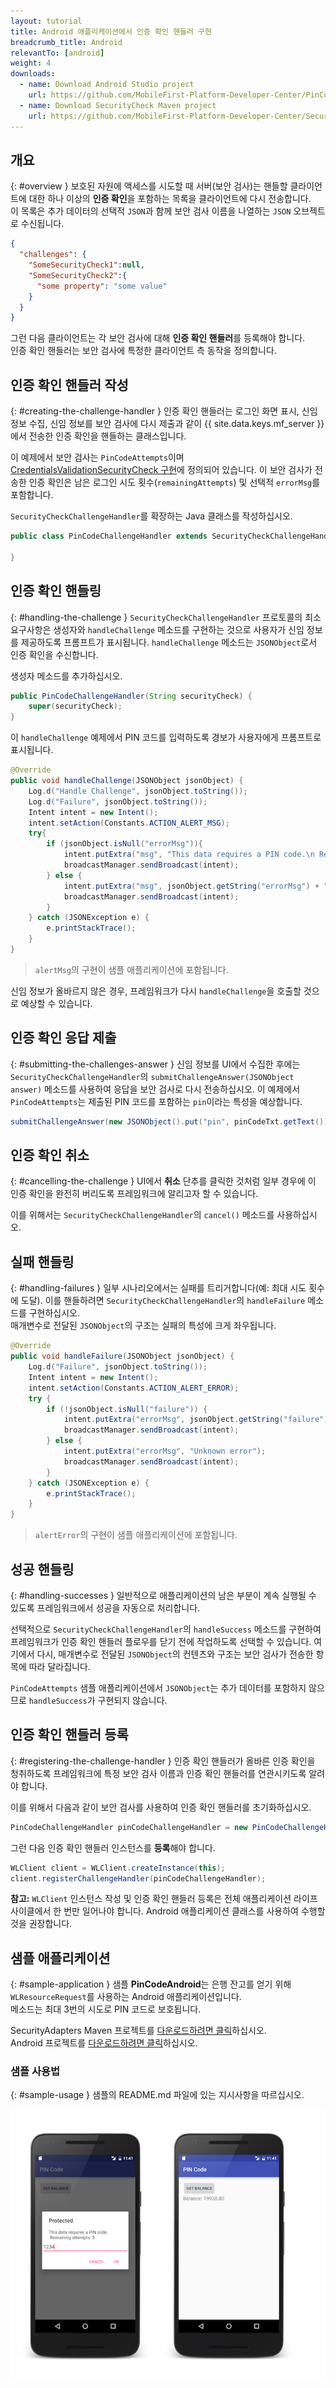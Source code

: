 ```yaml
---
layout: tutorial
title: Android 애플리케이션에서 인증 확인 핸들러 구현
breadcrumb_title: Android
relevantTo: [android]
weight: 4
downloads:
  - name: Download Android Studio project
    url: https://github.com/MobileFirst-Platform-Developer-Center/PinCodeAndroid/tree/release80
  - name: Download SecurityCheck Maven project
    url: https://github.com/MobileFirst-Platform-Developer-Center/SecurityCheckAdapters/tree/release80
---
```

<!-- NLS_CHARSET=UTF-8 -->
## 개요
{: #overview }
보호된 자원에 액세스를 시도할 때 서버(보안 검사)는 핸들할 클라이언트에 대한 하나 이상의 **인증 확인**을 포함하는 목록을 클라이언트에 다시 전송합니다.  
이 목록은 추가 데이터의 선택적 `JSON`과 함께 보안 검사 이름을 나열하는 `JSON` 오브젝트로 수신됩니다.

```json
{
  "challenges": {
    "SomeSecurityCheck1":null,
    "SomeSecurityCheck2":{
      "some property": "some value"
    }
  }
}
```

그런 다음 클라이언트는 각 보안 검사에 대해 **인증 확인 핸들러**를 등록해야 합니다.  
인증 확인 핸들러는 보안 검사에 특정한 클라이언트 측 동작을 정의합니다.

## 인증 확인 핸들러 작성
{: #creating-the-challenge-handler }
인증 확인 핸들러는 로그인 화면 표시, 신임 정보 수집, 신임 정보를 보안 검사에 다시 제출과 같이 {{ site.data.keys.mf_server }}에서 전송한 인증 확인을 핸들하는 클래스입니다.

이 예제에서 보안 검사는 `PinCodeAttempts`이며 [CredentialsValidationSecurityCheck 구현](../security-check)에 정의되어 있습니다. 이 보안 검사가 전송한 인증 확인은 남은 로그인 시도 횟수(`remainingAttempts`) 및 선택적 `errorMsg`를 포함합니다.

`SecurityCheckChallengeHandler`를 확장하는 Java 클래스를 작성하십시오.

```java
public class PinCodeChallengeHandler extends SecurityCheckChallengeHandler {

}
```

## 인증 확인 핸들링
{: #handling-the-challenge }
`SecurityCheckChallengeHandler` 프로토콜의 최소 요구사항은 생성자와 `handleChallenge` 메소드를 구현하는 것으로 사용자가 신임 정보를 제공하도록 프롬프트가 표시됩니다. `handleChallenge` 메소드는 `JSONObject`로서 인증 확인을 수신합니다.

생성자 메소드를 추가하십시오.

```java
public PinCodeChallengeHandler(String securityCheck) {
    super(securityCheck);
}
```

이 `handleChallenge` 예제에서 PIN 코드를 입력하도록 경보가 사용자에게 프롬프트로 표시됩니다.

```java
@Override
public void handleChallenge(JSONObject jsonObject) {
    Log.d("Handle Challenge", jsonObject.toString());
    Log.d("Failure", jsonObject.toString());
    Intent intent = new Intent();
    intent.setAction(Constants.ACTION_ALERT_MSG);
    try{
        if (jsonObject.isNull("errorMsg")){
            intent.putExtra("msg", "This data requires a PIN code.\n Remaining attempts: " + jsonObject.getString("remainingAttempts"));
            broadcastManager.sendBroadcast(intent);
        } else {
            intent.putExtra("msg", jsonObject.getString("errorMsg") + "\nRemaining attempts: " + jsonObject.getString("remainingAttempts"));
            broadcastManager.sendBroadcast(intent);
        }
    } catch (JSONException e) {
        e.printStackTrace();
    }
}

```

> `alertMsg`의 구현이 샘플 애플리케이션에 포함됩니다.

신임 정보가 올바르지 않은 경우, 프레임워크가 다시 `handleChallenge`을 호출할 것으로 예상할 수 있습니다.

## 인증 확인 응답 제출
{: #submitting-the-challenges-answer }
신임 정보를 UI에서 수집한 후에는 `SecurityCheckChallengeHandler`의 `submitChallengeAnswer(JSONObject answer)` 메소드를 사용하여 응답을 보안 검사로 다시 전송하십시오. 이 예제에서 `PinCodeAttempts`는 제출된 PIN 코드를 포함하는 `pin`이라는 특성을 예상합니다.

```java
submitChallengeAnswer(new JSONObject().put("pin", pinCodeTxt.getText()));
```

## 인증 확인 취소
{: #cancelling-the-challenge }
UI에서 **취소** 단추를 클릭한 것처럼 일부 경우에 이 인증 확인을 완전히 버리도록 프레임워크에 알리고자 할 수 있습니다.

이를 위해서는 `SecurityCheckChallengeHandler`의 `cancel()` 메소드를 사용하십시오.

## 실패 핸들링
{: #handling-failures }
일부 시나리오에서는 실패를 트리거합니다(예: 최대 시도 횟수에 도달). 이를 핸들하려면 `SecurityCheckChallengeHandler`의 `handleFailure` 메소드를 구현하십시오.  
매개변수로 전달된 `JSONObject`의 구조는 실패의 특성에 크게 좌우됩니다.

```java
@Override
public void handleFailure(JSONObject jsonObject) {
    Log.d("Failure", jsonObject.toString());
    Intent intent = new Intent();
    intent.setAction(Constants.ACTION_ALERT_ERROR);
    try {
        if (!jsonObject.isNull("failure")) {
            intent.putExtra("errorMsg", jsonObject.getString("failure"));
            broadcastManager.sendBroadcast(intent);
        } else {
            intent.putExtra("errorMsg", "Unknown error");
            broadcastManager.sendBroadcast(intent);
        }
    } catch (JSONException e) {
        e.printStackTrace();
    }
}
```

> `alertError`의 구현이 샘플 애플리케이션에 포함됩니다.

## 성공 핸들링
{: #handling-successes }
일반적으로 애플리케이션의 남은 부분이 계속 실행될 수 있도록 프레임워크에서 성공을 자동으로 처리합니다.

선택적으로 `SecurityCheckChallengeHandler`의 `handleSuccess` 메소드를 구현하여 프레임워크가 인증 확인 핸들러 플로우를 닫기 전에 작업하도록 선택할 수 있습니다. 여기에서 다시, 매개변수로 전달된 `JSONObject`의 컨텐츠와 구조는 보안 검사가 전송한 항목에 따라 달라집니다.

`PinCodeAttempts` 샘플 애플리케이션에서 `JSONObject`는 추가 데이터를 포함하지 않으므로 `handleSuccess`가 구현되지 않습니다.

## 인증 확인 핸들러 등록
{: #registering-the-challenge-handler }
인증 확인 핸들러가 올바른 인증 확인을 청취하도록 프레임워크에 특정 보안 검사 이름과 인증 확인 핸들러를 연관시키도록 알려야 합니다.

이를 위해서 다음과 같이 보안 검사를 사용하여 인증 확인 핸들러를 초기화하십시오.

```java
PinCodeChallengeHandler pinCodeChallengeHandler = new PinCodeChallengeHandler("PinCodeAttempts", this);
```

그런 다음 인증 확인 핸들러 인스턴스를 **등록**해야 합니다.

```java
WLClient client = WLClient.createInstance(this);
client.registerChallengeHandler(pinCodeChallengeHandler);
```

**참고:** `WLClient` 인스턴스 작성 및 인증 확인 핸들러 등록은 전체 애플리케이션 라이프사이클에서 한 번만 일어나야 합니다. Android 애플리케이션 클래스를 사용하여 수행할 것을 권장합니다.

## 샘플 애플리케이션
{: #sample-application }
샘플 **PinCodeAndroid**는 은행 잔고를 얻기 위해 `WLResourceRequest`를 사용하는 Android 애플리케이션입니다.  
메소드는 최대 3번의 시도로 PIN 코드로 보호됩니다.

SecurityAdapters Maven 프로젝트를 [다운로드하려면 클릭](https://github.com/MobileFirst-Platform-Developer-Center/SecurityCheckAdapters/tree/release80)하십시오.  
Android 프로젝트를 [다운로드하려면 클릭](https://github.com/MobileFirst-Platform-Developer-Center/PinCodeAndroid/tree/release80)하십시오.

### 샘플 사용법
{: #sample-usage }
샘플의 README.md 파일에 있는 지시사항을 따르십시오.

![샘플 애플리케이션](sample-application-android.png)
